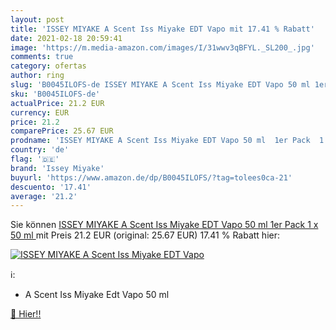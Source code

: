 ```yaml
---
layout: post
title: 'ISSEY MIYAKE A Scent Iss Miyake EDT Vapo mit 17.41 % Rabatt'
date: 2021-02-18 20:59:41
image: 'https://m.media-amazon.com/images/I/31wwv3qBFYL._SL200_.jpg'
comments: true
category: ofertas
author: ring
slug: 'B0045ILOFS-de ISSEY MIYAKE A Scent Iss Miyake EDT Vapo 50 ml 1er Pack 1...'
sku: 'B0045ILOFS-de'
actualPrice: 21.2 EUR
currency: EUR
price: 21.2
comparePrice: 25.67 EUR
prodname: 'ISSEY MIYAKE A Scent Iss Miyake EDT Vapo 50 ml  1er Pack  1 x 50 ml '
country: 'de'
flag: '🇩🇪'
brand: 'Issey Miyake'
buyurl: 'https://www.amazon.de/dp/B0045ILOFS/?tag=tolees0ca-21'
descuento: '17.41'
average: '21.2'
---
```


Sie können [ISSEY MIYAKE A Scent Iss Miyake EDT Vapo 50 ml  1er Pack  1 x 50 ml ](https://www.amazon.de/dp/B0045ILOFS/?tag=tolees0ca-21) mit Preis 21.2 EUR (original: 25.67 EUR) 17.41 % Rabatt hier:

[![ISSEY MIYAKE A Scent Iss Miyake EDT Vapo](https://m.media-amazon.com/images/I/31wwv3qBFYL._SL200_.jpg)](https://www.amazon.de/dp/B0045ILOFS/?tag=tolees0ca-21)

ℹ️:

- A Scent Iss Miyake Edt Vapo 50 ml

[🛒 Hier!!](https://www.amazon.de/dp/B0045ILOFS/?tag=tolees0ca-21)
